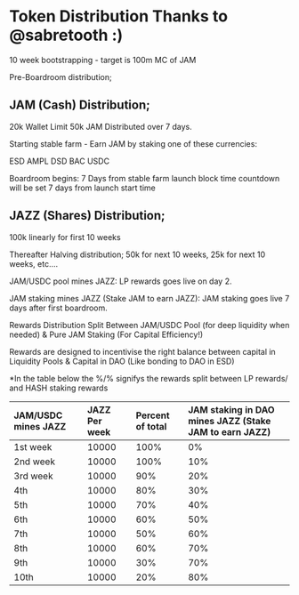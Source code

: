 # Token Distribution Thanks to @sabretooth :)

10 week bootstrapping - target is 100m MC of JAM

Pre-Boardroom distribution;

## JAM \(Cash\) Distribution;

 20k Wallet Limit 50k JAM Distributed over 7 days. 

Starting stable farm - Earn JAM by staking one of these currencies:

ESD AMPL DSD BAC USDC

Boardroom begins: 7 Days from stable farm launch  block time countdown will be set 7 days from launch start time

## JAZZ \(Shares\) Distribution;

100k linearly for first 10 weeks 

Thereafter Halving distribution; 50k for next 10 weeks, 25k for next 10 weeks, etc….

JAM/USDC pool mines JAZZ: LP rewards goes live on day 2.

 JAM staking mines JAZZ \(Stake JAM to earn JAZZ\): JAM staking goes live 7 days after first boardroom. 

Rewards Distribution Split Between JAM/USDC Pool \(for deep liquidity when needed\) & Pure JAM Staking \(For Capital Efficiency!\)

Rewards are designed to incentivise the right balance between capital in Liquidity Pools & Capital in DAO \(Like bonding to DAO in ESD\)

\*In the table below the %/% signifys the rewards split between LP rewards/ and HASH staking rewards

| JAM/USDC mines JAZZ | JAZZ Per week | Percent of total | JAM staking in DAO mines JAZZ \(Stake JAM to earn JAZZ\) |
| :--- | :--- | :--- | :--- |
| 1st week | 10000 | 100% | 0% |
| 2nd week | 10000 | 100% | 10% |
| 3rd week | 10000 | 90% | 20% |
| 4th | 10000 | 80% | 30% |
| 5th | 10000 | 70% | 40% |
| 6th | 10000 | 60% | 50% |
| 7th | 10000 | 50% | 60% |
| 8th | 10000 | 60% | 70% |
| 9th | 10000 | 30% | 70% |
| 10th | 10000 | 20% | 80% |

